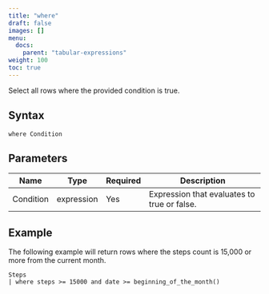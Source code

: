 ```yaml
---
title: "where"
draft: false
images: []
menu:
  docs:
    parent: "tabular-expressions"
weight: 100
toc: true
---
```


Select all rows where the provided condition is true.

## Syntax

```
where Condition
```

## Parameters

| Name | Type | Required | Description |
| --- | --- | --- | --- |
| Condition | expression | Yes | Expression that evaluates to true or false. |

## Example

The following example will return rows where the steps count is 15,000 or more from the current month. 

```
Steps
| where steps >= 15000 and date >= beginning_of_the_month()
```
